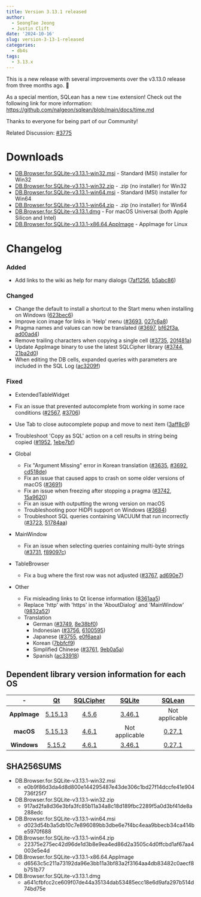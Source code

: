 ```yaml
---
title: Version 3.13.1 released
author:
  - SeongTae Jeong
  - Justin Clift
date: '2024-10-16'
slug: version-3-13-1-released
categories:
  - db4s
tags:
  - 3.13.x
---
```


This is a new release with several improvements over the v3.13.0 release from three months ago. :rocket:

As a special mention, SQLean has a new `time` extension! Check out the following link for more information: https://github.com/nalgeon/sqlean/blob/main/docs/time.md

Thanks to everyone for being part of our Community!

Related Discussion: [#3775](https://github.com/sqlitebrowser/sqlitebrowser/discussions/3775)

# Downloads

* [DB.Browser.for.SQLite-v3.13.1-win32.msi](https://download.sqlitebrowser.org/DB.Browser.for.SQLite-v3.13.1-win32.msi) - Standard (MSI) installer for Win32
* [DB.Browser.for.SQLite-v3.13.1-win32.zip](https://download.sqlitebrowser.org/DB.Browser.for.SQLite-v3.13.1-win32.zip) - .zip (no installer) for Win32
* [DB.Browser.for.SQLite-v3.13.1-win64.msi](https://download.sqlitebrowser.org/DB.Browser.for.SQLite-v3.13.1-win64.msi) - Standard (MSI) installer for Win64
* [DB.Browser.for.SQLite-v3.13.1-win64.zip](https://download.sqlitebrowser.org/DB.Browser.for.SQLite-v3.13.1-win64.zip) - .zip (no installer) for Win64
* [DB.Browser.for.SQLite-v3.13.1.dmg](https://download.sqlitebrowser.org/DB.Browser.for.SQLite-v3.13.1.dmg) - For macOS Universal (both Apple Silicon and Intel)
* [DB.Browser.for.SQLite-v3.13.1-x86.64.AppImage](https://download.sqlitebrowser.org/DB.Browser.for.SQLite-v3.13.1-x86.64.AppImage) - AppImage for Linux

# Changelog

### Added
- Add links to the wiki as help for many dialogs ([7af1256](https://github.com/sqlitebrowser/sqlitebrowser/commit/7af12565e77a5d88a0530a019aedd210763027b7), [b5abc86](https://github.com/sqlitebrowser/sqlitebrowser/commit/b5abc868aef3cc5ca908eb0af61e182205aa2291))

### Changed
- Change the default to install a shortcut to the Start menu when installing on Windows ([623bec6](https://github.com/sqlitebrowser/sqlitebrowser/commit/623bec64ce6e86f5b020b0370eeda86369d10157))
- Improve icon image for links in 'Help' menu ([#3693](https://github.com/sqlitebrowser/sqlitebrowser/issues/3693), [027c6a8](https://github.com/sqlitebrowser/sqlitebrowser/commit/027c6a8be8238102e1c4f483615dbd749251c2b6))
- Pragma names and values can now be translated ([#3697](https://github.com/sqlitebrowser/sqlitebrowser/pull/3697), [bf62f3a](https://github.com/sqlitebrowser/sqlitebrowser/commit/bf62f3afc4ad820c34e1be212baa6a4c24694baf), [ad00ad4](https://github.com/sqlitebrowser/sqlitebrowser/commit/ad00ad43059a28cd1a8dc81ed8c210d77b098b70))
- Remove trailing characters when copying a single cell ([#3735](https://github.com/sqlitebrowser/sqlitebrowser/issues/3735), [20f481a](https://github.com/sqlitebrowser/sqlitebrowser/commit/20f481a1887e92ab335901adbd41fdc70274f493))
- Update AppImage binary to use the latest SQLCipher library ([#3744](https://github.com/sqlitebrowser/sqlitebrowser/issues/3744), [21ba2d0](https://github.com/sqlitebrowser/sqlitebrowser/commit/21ba2d0eee164bfcacde884d5119650ba77ca8d7))
- When editing the DB cells, expanded queries with parameters are included in the SQL Log ([ac3209f](https://github.com/sqlitebrowser/sqlitebrowser/commit/ac3209f9e1e0b1386cebea9ab60c71d84632f5c1))

### Fixed
-  ExtendedTableWidget
  - Fix an issue that prevented autocomplete from working in some race conditions ([#2567](https://github.com/sqlitebrowser/sqlitebrowser/issues/2567), [#3706](https://github.com/sqlitebrowser/sqlitebrowser/issues/3706))
  - Use Tab to close autocomplete popup and move to next item ([3aff8c9](https://github.com/sqlitebrowser/sqlitebrowser/commit/3aff8c925e0761e9f4799150d9c45b76ed0b8b19))
  - Troubleshoot 'Copy as SQL' action on a cell results in string being copied ([#1952](https://github.com/sqlitebrowser/sqlitebrowser/issues/1952), [1ebe7bf](https://github.com/sqlitebrowser/sqlitebrowser/commit/1ebe7bf2505d91876da6f0bb29d597edc3834015))

- Global
  - Fix "Argument Missing" error in Korean translation ([#3635](https://github.com/sqlitebrowser/sqlitebrowser/issues/3635), [#3692](https://github.com/sqlitebrowser/sqlitebrowser/issues/3692), [cd518de](https://github.com/sqlitebrowser/sqlitebrowser/commit/cd518dee13e60d499d4c34b0b7b1ba1ddb52b26a))
  - Fix an issue that caused apps to crash on some older versions of macOS ([#3691](https://github.com/sqlitebrowser/sqlitebrowser/issues/3691))
  - Fix an issue when freezing after stopping a pragma ([#3742](https://github.com/sqlitebrowser/sqlitebrowser/pull/3742), [15a9620](https://github.com/sqlitebrowser/sqlitebrowser/commit/15a9620d11d96c62084e3702e867430bf0ec4542))
  - Fix an issue with outputting the wrong version on macOS
  - Troubleshooting poor HiDPI support on Windows ([#3684](https://github.com/sqlitebrowser/sqlitebrowser/issues/3684))
  - Troubleshoot SQL queries containing VACUUM that run incorrectly ([#3723](https://github.com/sqlitebrowser/sqlitebrowser/issues/3723), [51784aa](https://github.com/sqlitebrowser/sqlitebrowser/commit/51784aa6ce697ffdd9972744ab76cb6d873592ca))

- MainWindow
  - Fix an issue when selecting queries containing multi-byte strings ([#3731](https://github.com/sqlitebrowser/sqlitebrowser/issues/3731), [f89097c](https://github.com/sqlitebrowser/sqlitebrowser/commit/f89097c25b4984052c83d852dc161628b7f48f2b))

- TableBrowser
  - Fix a bug where the first row was not adjusted ([#3767](https://github.com/sqlitebrowser/sqlitebrowser/issues/3767), [ad690e7](https://github.com/sqlitebrowser/sqlitebrowser/commit/ad690e7c2958df5e96ccb1b73f5c1076d6ec4067))

- Other
  - Fix misleading links to Qt license information ([8361aa5](https://github.com/sqlitebrowser/sqlitebrowser/commit/8361aa58298354c5829583206458e8a11090b50e))
  - Replace 'http' with 'https' in the 'AboutDialog' and 'MainWindow' ([9832a52](https://github.com/sqlitebrowser/sqlitebrowser/commit/9832a52d95001397cc75e9780c0864672b6860c7))
  - Translation
    - German ([#3749](https://github.com/sqlitebrowser/sqlitebrowser/pull/3749), [8e38bf0](https://github.com/sqlitebrowser/sqlitebrowser/commit/8e38bf0b740cc560da563400e4d0a9bd1233a33c))
    - Indonesian ([#3756](https://github.com/sqlitebrowser/sqlitebrowser/pull/3756), [6100595](https://github.com/sqlitebrowser/sqlitebrowser/commit/6100595bc7cebfc89993f72277f7bc7bba8d2d87))
    - Japanese ([#3755](https://github.com/sqlitebrowser/sqlitebrowser/pull/3755), [e0f6aea](https://github.com/sqlitebrowser/sqlitebrowser/commit/e0f6aea00c1cf82922b7f3c7835ecfff0e7d91d5))
    - Korean ([7bbfcf9](https://github.com/sqlitebrowser/sqlitebrowser/commit/7bbfcf97af7d4e482e47bb18f3181d3ce472acd8))
    - Simplified Chinese ([#3761](https://github.com/sqlitebrowser/sqlitebrowser/pull/3761), [9eb0a5a](https://github.com/sqlitebrowser/sqlitebrowser/commit/9eb0a5af1fd0d27fb7d2ec6f2dfa666c4be6bdbf))
    - Spanish ([ac33918](https://github.com/sqlitebrowser/sqlitebrowser/commit/ac3391868dad109743fc4115be31283c34fe1852))


## Dependent library version information for each OS
|     **-**    |                     [**Qt**](https://www.qt.io/)                     |            [**SQLCipher**](https://www.zetetic.net/sqlcipher/)            |            [**SQLite**](https://sqlite.org/)            |         [**SQLean**](https://github.com/nalgeon/sqlean)         |
|:------------:|:--------------------------------------------------------------------:|:-------------------------------------------------------------------------:|:-------------------------------------------------------:|:---------------------------------------------------------------:|
| **AppImage** | [5.15.13](https://www.qt.io/blog/commercial-lts-qt-5.15.13-released) | [4.5.6](https://www.zetetic.net/blog/2024/01/17/sqlcipher-4.5.6-release/) | [3.46.1](https://www.sqlite.org/releaselog/3_46_1.html) |                          Not applicable                         |
|   **macOS**  | [5.15.13](https://www.qt.io/blog/commercial-lts-qt-5.15.13-released) | [4.6.1](https://www.zetetic.net/blog/2024/08/20/sqlcipher-4.6.1-release/) |                      Not applicable                     | [0.27.1](https://github.com/nalgeon/sqlean/releases/tag/0.27.1) |
|  **Windows** |          [5.15.2](https://www.qt.io/blog/qt-5.15.2-released)         | [4.6.1](https://www.zetetic.net/blog/2024/08/20/sqlcipher-4.6.1-release/) | [3.46.1](https://www.sqlite.org/releaselog/3_46_1.html) | [0.27.1](https://github.com/nalgeon/sqlean/releases/tag/0.27.1) |

## SHA256SUMS
- DB.Browser.for.SQLite-v3.13.1-win32.msi
  - e0b9f86d3da4d8d800e144295487e43de306c1bd27f14dccfe41e904736f25f7
- DB.Browser.for.SQLite-v3.13.1-win32.zip
  - 917ad2fa8d36e3bfa3fc85b11a34a8c18d189fbc2289f5a0d3bf41de8a288edc
- DB.Browser.for.SQLite-v3.13.1-win64.msi
  - d023d54b3a5db10c7e896089bb3dbe6e7f4bc4eaa9bbecb34ca414be5970f688
- DB.Browser.for.SQLite-v3.13.1-win64.zip
  - 22375e275ec42d96de1d3b8e9ea4ed86d2a3505c4d0ffcbd1af67aa4003e5e4d
- DB.Browser.for.SQLite-v3.13.1-x86.64.AppImage
  - d6563c5c211a73192da96e3bb11a3bf83a2f3164aa4db83482c0aecf8b751b77
- DB.Browser.for.SQLite-v3.13.1.dmg
  - a641cfbfcc2ce609f07de44a35134dab53485ecc18e6d9afa297b514d74bd75e
